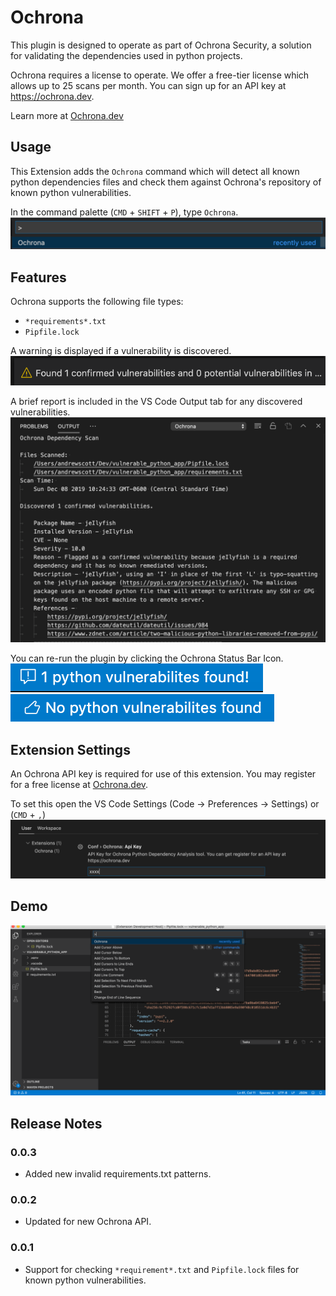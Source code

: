 # Ochrona

This plugin is designed to operate as part of Ochrona Security, a solution for validating the dependencies used in python projects.

Ochrona requires a license to operate. We offer a free-tier license which allows up to 25 scans per month. You can sign up for an API key at https://ochrona.dev.

Learn more at [Ochrona.dev](https://ochrona.dev)

## Usage

This Extension adds the `Ochrona` command which will detect all known python dependencies files and check them against Ochrona's repository of known python vulnerabilities. 

In the command palette (`CMD` + `SHIFT` + `P`), type `Ochrona`.
![run ochrona](resources/command.png)

## Features

Ochrona supports the following file types:
- `*requirements*.txt`
- `Pipfile.lock`

A warning is displayed if a vulnerability is discovered.
![vulns found alert](resources/found_vuln_warning.png)

A brief report is included in the VS Code Output tab for any discovered vulnerabilities.
![vulns found output](resources/found_vuln_output.png)

You can re-run the plugin by clicking the Ochrona Status Bar Icon.
![vulns found sb](resources/found_vuln_status_bar.png)
![vulns not found sb](resources/no_vuln_status_bar.png)

## Extension Settings

An Ochrona API key is required for use of this extension. You may register for a free license at [Ochrona.dev](https://ochrona.dev).

To set this open the VS Code Settings (Code -> Preferences -> Settings) or (`CMD` + `,`)
![settings](resources/settings.png)

## Demo
![demo](resources/ochrona_vs.gif)

## Release Notes

### 0.0.3
- Added new invalid requirements.txt patterns.

### 0.0.2
- Updated for new Ochrona API.

### 0.0.1
- Support for checking `*requirement*.txt` and `Pipfile.lock` files for known python vulnerabilities.

